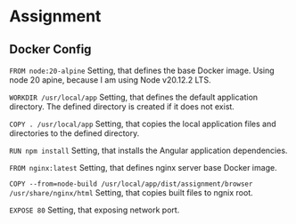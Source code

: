 # Assignment

## Docker Config

`FROM node:20-alpine` Setting, that defines the base Docker image. Using node 20 apine, because I am using Node v20.12.2 LTS.

`WORKDIR /usr/local/app` Setting, that defines the default application directory. The defined directory is created if it does not exist.

`COPY . /usr/local/app` Setting, that copies the local application files and directories to the defined directory.

`RUN npm install` Setting, that installs the Angular application dependencies.

`FROM nginx:latest` Setting, that defines nginx server base Docker image.

`COPY --from=node-build /usr/local/app/dist/assignment/browser /usr/share/nginx/html` Setting, that copies built files to ngnix root.

`EXPOSE 80` Setting, that exposing network port.
